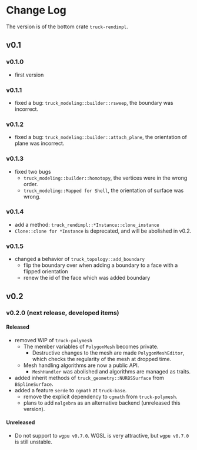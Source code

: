# Change Log

The version is of the bottom crate `truck-rendimpl`.

## v0.1

### v0.1.0

- first version

### v0.1.1

- fixed a bug: `truck_modeling::builder::rsweep`, the boundary was incorrect.

### v0.1.2

- fixed a bug: `truck_modeling::builder::attach_plane`, the orientation of plane was incorrect.

### v0.1.3

- fixed two bugs
  - `truck_modeling::builder::homotopy`, the vertices were in the wrong order.
  - `truck_modeling::Mapped for Shell`, the orientation of surface was wrong.

### v0.1.4

- add a method: `truck_rendimpl::*Instance::clone_instance`
- `Clone::clone for *Instance` is deprecated, and will be abolished in v0.2.

### v0.1.5

- changed a behavior of `truck_topology::add_boundary`
  - flip the boundary over when adding a boundary to a face with a flipped orientation
  - renew the id of the face which was added boundary

## v0.2

### v0.2.0 (next release, developed items)

#### Released
- removed WIP of `truck-polymesh`
  - The member variables of `PolygonMesh` becomes private.  
    - Destructive changes to the mesh are made `PolygonMeshEditor`, which checks the regularity of the mesh at dropped time.
  - Mesh handling algorithms are now a public API.
    - `MeshHandler` was abolished and algorithms are managed as traits.
- added inherit methods of `truck_geometry::NURBSSurface` from `BSplineSurface`.
- added a feature `serde` to `cgmath` at `truck-base`.
  - remove the explicit dependency to `cgmath` from `truck-polymesh`.
  - plans to add `nalgebra` as an alternative backend (unreleased this version).

#### Unreleased
- Do not support to `wgpu v0.7.0`. WGSL is very attractive, but `wgpu v0.7.0` is still unstable.
